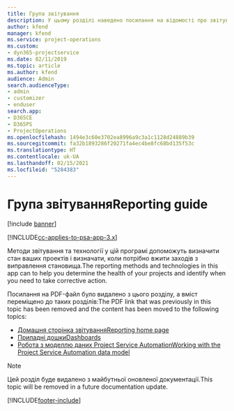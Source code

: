 ```yaml
---
title: Група звітування
description: У цьому розділі наведено посилання на відомості про звітування.
author: kfend
manager: kfend
ms.service: project-operations
ms.custom:
- dyn365-projectservice
ms.date: 02/11/2019
ms.topic: article
ms.author: kfend
audience: Admin
search.audienceType:
- admin
- customizer
- enduser
search.app:
- D365CE
- D365PS
- ProjectOperations
ms.openlocfilehash: 1494e3c60e3702ea8996a9c3a1c1128d24889b39
ms.sourcegitcommit: fa32b1893286f20271fa4ec4be8fc68bd135f53c
ms.translationtype: HT
ms.contentlocale: uk-UA
ms.lasthandoff: 02/15/2021
ms.locfileid: "5284383"
---
```

# <a name="reporting-guide"></a><span data-ttu-id="f64aa-103">Група звітування</span><span class="sxs-lookup"><span data-stu-id="f64aa-103">Reporting guide</span></span>

[!include [banner](../../includes/psa-now-project-operations.md)]

[!INCLUDE[cc-applies-to-psa-app-3.x](../../includes/cc-applies-to-psa-app-3x.md)]

<span data-ttu-id="f64aa-104">Методи звітування та технології у цій програмі допоможуть визначити стан ваших проектів і визначати, коли потрібно вжити заходів з виправлення становища.</span><span class="sxs-lookup"><span data-stu-id="f64aa-104">The reporting methods and technologies in this app can to help you determine the health of your projects and identify when you need to take corrective action.</span></span> 

<span data-ttu-id="f64aa-105">Посилання на PDF-файл було видалено з цього розділу, а вміст переміщено до таких розділів:</span><span class="sxs-lookup"><span data-stu-id="f64aa-105">The PDF link that was previously in this topic has been removed and the content has been moved to the following topics:</span></span>

- [<span data-ttu-id="f64aa-106">Домашня сторінка звітування</span><span class="sxs-lookup"><span data-stu-id="f64aa-106">Reporting home page</span></span>](../reports-reporting-dynamics-365-project-service.md)
- [<span data-ttu-id="f64aa-107">Приладні дошки</span><span class="sxs-lookup"><span data-stu-id="f64aa-107">Dashboards</span></span>](../reports-dashboards.md)
- [<span data-ttu-id="f64aa-108">Робота з моделлю даних Project Service Automation</span><span class="sxs-lookup"><span data-stu-id="f64aa-108">Working with the Project Service Automation data model</span></span>](../reports-working-project-service-data-model.md)

> [!NOTE]
> <span data-ttu-id="f64aa-109">Цей розділ буде видалено з майбутньої оновленої документації.</span><span class="sxs-lookup"><span data-stu-id="f64aa-109">This topic will be removed in a future documentation update.</span></span> 


[!INCLUDE[footer-include](../../includes/footer-banner.md)]